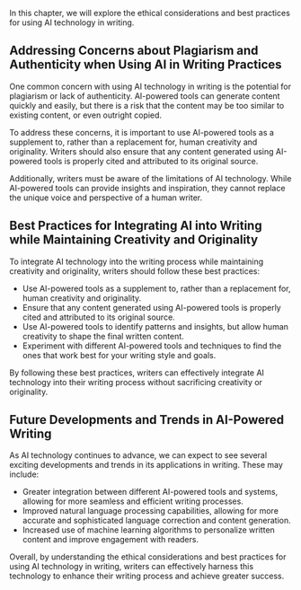
In this chapter, we will explore the ethical considerations and best practices for using AI technology in writing.

Addressing Concerns about Plagiarism and Authenticity when Using AI in Writing Practices
----------------------------------------------------------------------------------------

One common concern with using AI technology in writing is the potential for plagiarism or lack of authenticity. AI-powered tools can generate content quickly and easily, but there is a risk that the content may be too similar to existing content, or even outright copied.

To address these concerns, it is important to use AI-powered tools as a supplement to, rather than a replacement for, human creativity and originality. Writers should also ensure that any content generated using AI-powered tools is properly cited and attributed to its original source.

Additionally, writers must be aware of the limitations of AI technology. While AI-powered tools can provide insights and inspiration, they cannot replace the unique voice and perspective of a human writer.

Best Practices for Integrating AI into Writing while Maintaining Creativity and Originality
-------------------------------------------------------------------------------------------

To integrate AI technology into the writing process while maintaining creativity and originality, writers should follow these best practices:

* Use AI-powered tools as a supplement to, rather than a replacement for, human creativity and originality.
* Ensure that any content generated using AI-powered tools is properly cited and attributed to its original source.
* Use AI-powered tools to identify patterns and insights, but allow human creativity to shape the final written content.
* Experiment with different AI-powered tools and techniques to find the ones that work best for your writing style and goals.

By following these best practices, writers can effectively integrate AI technology into their writing process without sacrificing creativity or originality.

Future Developments and Trends in AI-Powered Writing
----------------------------------------------------

As AI technology continues to advance, we can expect to see several exciting developments and trends in its applications in writing. These may include:

* Greater integration between different AI-powered tools and systems, allowing for more seamless and efficient writing processes.
* Improved natural language processing capabilities, allowing for more accurate and sophisticated language correction and content generation.
* Increased use of machine learning algorithms to personalize written content and improve engagement with readers.

Overall, by understanding the ethical considerations and best practices for using AI technology in writing, writers can effectively harness this technology to enhance their writing process and achieve greater success.
